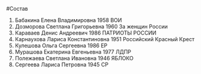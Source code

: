#Состав
1. Бабакина Елена Владимировна 1958 ВОИ
2. Дозморова Светлана Григорьевна 1960 За женщин России
3. Караваев Денис Андреевич 1986 ПАТРИОТЫ РОССИИ
4. Карнаухова Лариса Константиновна 1951 Российский Красный Крест
5. Кулешова Ольга Сергеевна 1986 ЕР
6. Мурашова Екатерина Евгеньевна 1977 ЛДПР
7. Полежаева Светлана Ивановна 1946 ЯБЛОКО
8. Сергеева Лариса Петровна 1945 СР

